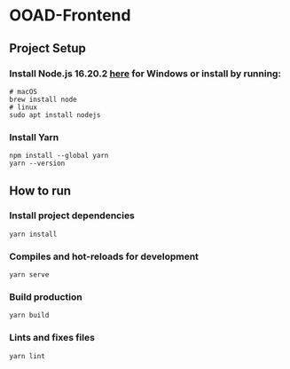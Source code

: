# OOAD-Frontend

## Project Setup

### Install Node.js 16.20.2 [here](https://nodejs.org/en/) for Windows or install by running:

```shell=
# macOS
brew install node
# linux
sudo apt install nodejs
```

### Install Yarn
```
npm install --global yarn
yarn --version
```
## How to run
### Install project dependencies
```
yarn install
```

### Compiles and hot-reloads for development
```
yarn serve
```

### Build production
```
yarn build
```

### Lints and fixes files
```
yarn lint
```
